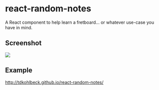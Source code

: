 # react-random-notes
A React component to help learn a fretboard... or whatever use-case you have in mind.

## Screenshot
<img src='http://i.imgur.com/sMMope6.png' />

## Example
http://tdkohlbeck.github.io/react-random-notes/
